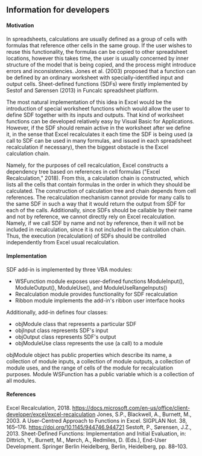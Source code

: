 ## Information for developers

#### Motivation

In spreadsheets, calculations are usually defined as a group of cells with formulas that reference other cells in the same group. If the user wishes to reuse this functionality, the formulas can be copied to other spreadsheet locations, however this takes time, the user is usually concerned by inner structure of the model that is being copied, and the process might introduce errors and inconsistencies. Jones et al. (2003) proposed that a function can be defined by an ordinary worksheet with specially-identified input and output cells. Sheet-defined functions (SDFs) were firstly implemented by Sestof and Sørensen (2013) in Funcalc spreadsheet platform. 

The most natural implementation of this idea in Excel would be the introduction of special worksheet functions which would allow the user to define SDF together with its inputs and outputs. That kind of worksheet functions can be developed relatively easy by Visual Basic for Applications. However, if the SDF should remain active in the worksheet after we define it, in the sense that Excel recalculates it each time the SDF is being used (a call to SDF can be used in many formulas, and issued in each spreadsheet recalculation if necessary), then the biggest obstacle is the Excel calculation chain. 

Namely, for the purposes of cell recalculation, Excel constructs a dependency tree based on references in cell formulas ("Excel Recalculation," 2018). From this, a calculation chain is constructed, which lists all the cells that contain formulas in the order in which they should be calculated. The construction of calculation tree and chain depends from cell references. The recalculation mechanism cannot provide for many calls to the same SDF in such a way that it would return the output from SDF for each of the calls. Additionally, since SDFs should be callable by their name and not by reference, we cannot directly rely on Excel recalculation. Namely, if we call SDF by name and not by reference, then it will not be included in recalculation, since it is not included in the calculation chain. Thus, the execution (recalculation) of SDFs should be controlled independently from Excel usual recalculation.

#### Implementation

SDF add-in is implemented by three VBA modules:
* WSFunction module exposes user-defined functions ModuleInput(), ModuleOutput(), ModuleUse(), and ModuleUseRangeInputs()
* Recalculation module provides functionality for SDF recalculation
* Ribbon module implements the add-in's ribbon user interface hooks

Additionally, add-in defines four classes:
* objModule class that represents a particular SDF
* objInput class represents SDF's input
* objOutput class represents SDF's output
* objModuleUse class represents the use (a call) to a module

objModule object has public properties which describe its name, a collection of module inputs, a collection of module outputs, a collection of module uses, and the range of cells of the module for recalculation purposes. Module WSFunction has a public variable which is a collection of all modules.

#### References

Excel Recalculation, 2018. https://docs.microsoft.com/en-us/office/client-developer/excel/excel-recalculation
Jones, S.P., Blackwell, A., Burnett, M., 2003. A User-Centred Approach to Functions in Excel. SIGPLAN Not. 38, 165–176. https://doi.org/10.1145/944746.944721
Sestoft, P., Sørensen, J.Z., 2013. Sheet-Defined Functions: Implementation and Initial Evaluation, in: Dittrich, Y., Burnett, M., Mørch, A., Redmiles, D. (Eds.), End-User Development. Springer Berlin Heidelberg, Berlin, Heidelberg, pp. 88–103.